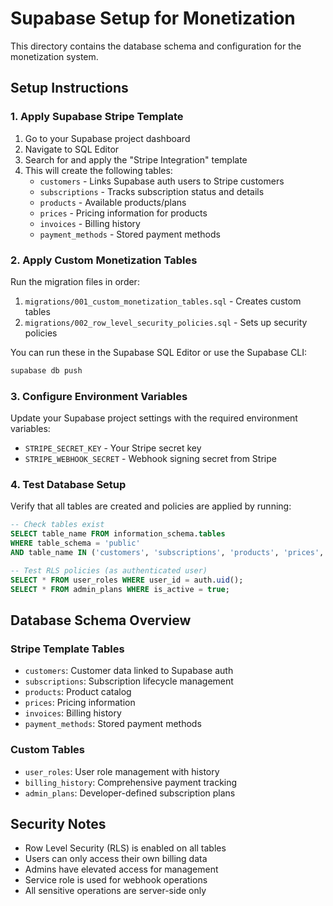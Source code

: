 # Supabase Setup for Monetization

This directory contains the database schema and configuration for the monetization system.

## Setup Instructions

### 1. Apply Supabase Stripe Template

1. Go to your Supabase project dashboard
2. Navigate to SQL Editor
3. Search for and apply the "Stripe Integration" template
4. This will create the following tables:
   - `customers` - Links Supabase auth users to Stripe customers
   - `subscriptions` - Tracks subscription status and details
   - `products` - Available products/plans
   - `prices` - Pricing information for products
   - `invoices` - Billing history
   - `payment_methods` - Stored payment methods

### 2. Apply Custom Monetization Tables

Run the migration files in order:

1. `migrations/001_custom_monetization_tables.sql` - Creates custom tables
2. `migrations/002_row_level_security_policies.sql` - Sets up security policies

You can run these in the Supabase SQL Editor or use the Supabase CLI:

```bash
supabase db push
```

### 3. Configure Environment Variables

Update your Supabase project settings with the required environment variables:

- `STRIPE_SECRET_KEY` - Your Stripe secret key
- `STRIPE_WEBHOOK_SECRET` - Webhook signing secret from Stripe

### 4. Test Database Setup

Verify that all tables are created and policies are applied by running:

```sql
-- Check tables exist
SELECT table_name FROM information_schema.tables
WHERE table_schema = 'public'
AND table_name IN ('customers', 'subscriptions', 'products', 'prices', 'user_roles', 'billing_history', 'admin_plans');

-- Test RLS policies (as authenticated user)
SELECT * FROM user_roles WHERE user_id = auth.uid();
SELECT * FROM admin_plans WHERE is_active = true;
```

## Database Schema Overview

### Stripe Template Tables
- `customers`: Customer data linked to Supabase auth
- `subscriptions`: Subscription lifecycle management
- `products`: Product catalog
- `prices`: Pricing information
- `invoices`: Billing history
- `payment_methods`: Stored payment methods

### Custom Tables
- `user_roles`: User role management with history
- `billing_history`: Comprehensive payment tracking
- `admin_plans`: Developer-defined subscription plans

## Security Notes

- Row Level Security (RLS) is enabled on all tables
- Users can only access their own billing data
- Admins have elevated access for management
- Service role is used for webhook operations
- All sensitive operations are server-side only
